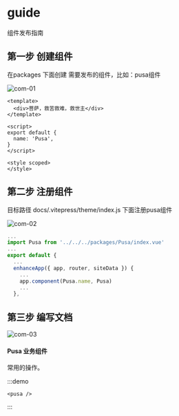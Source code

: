 <!--
 * @Descripttion: 
 * @Author: liugang
 * @Date: 2022-08-21 17:40:36
 * @LastEditors: liugang
 * @LastEditTime: 2022-08-26 23:10:48
-->
# guide

组件发布指南

## 第一步 创建组件
在packages 下面创建 需要发布的组件，比如：pusa组件

![com-01](https://user-images.githubusercontent.com/22477383/185797226-a9f5ed74-fb50-41c8-8fa3-8e1d3b401f97.jpeg)

```vue
<template>
  <div>菩萨，救苦救难，救世主</div>
</template>

<script>
export default {
  name: 'Pusa',
}
</script>

<style scoped>
</style>
```

## 第二步 注册组件

目标路径  docs/.vitepress/theme/index.js  下面注册pusa组件

![com-02](https://user-images.githubusercontent.com/22477383/185797240-330aa418-dd65-4500-8d36-1ccad51e8bc6.jpeg)

```javascript
...
import Pusa from '../../../packages/Pusa/index.vue'
...
export default {
  ...
  enhanceApp({ app, router, siteData }) {
    ...
    app.component(Pusa.name, Pusa)
    ...
  },
```

## 第三步 编写文档

![com-03](https://user-images.githubusercontent.com/22477383/185797250-cfe32e46-0272-4e1e-b86f-c641973daf6c.jpeg)

####  Pusa 业务组件

常用的操作。


:::demo

```vue
<pusa />
```

:::

